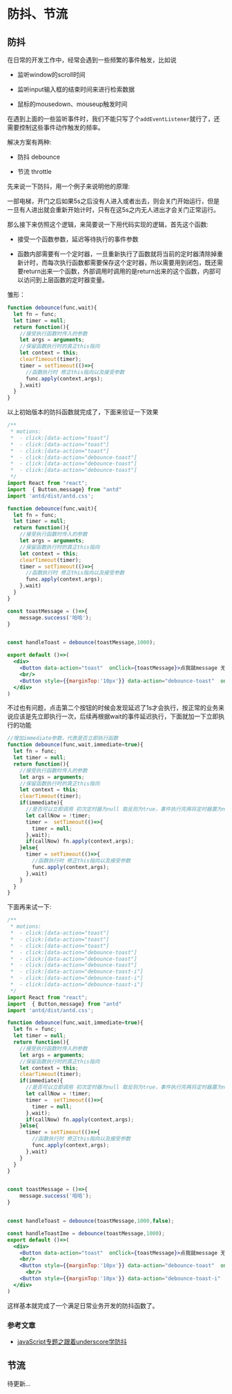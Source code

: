 # 防抖、节流

## 防抖

在日常的开发工作中，经常会遇到一些频繁的事件触发，比如说

+ 监听window的scroll时间

+ 监听input输入框的结束时间来进行检索数据

+  鼠标的mousedown、mouseup触发时间

在遇到上面的一些监听事件时，我们不能只写了个`addEventListener`就行了，还需要控制这些事件动作触发的频率。

解决方案有两种:

+ 防抖 debounce 

+ 节流 throttle 

先来说一下防抖，用一个例子来说明他的原理:

一部电梯，开门之后如果5s之后没有人进入或者出去，则会关门开始运行，但是一旦有人进出就会重新开始计时，只有在这5s之内无人进出才会关门正常运行。

那么接下来仿照这个逻辑，来简要说一下用代码实现的逻辑，首先这个函数:

+ 接受一个函数参数，延迟等待执行的事件参数

+ 函数内部需要有一个定时器，一旦重新执行了函数就将当前的定时器清除掉重新计时，而每次执行函数都需要保存这个定时器，所以需要用到闭包，既还需要return出来一个函数，外部调用时调用的是return出来的这个函数，内部可以访问到上层函数的定时器变量。

雏形：
```js
function debounce(func,wait){
  let fn = func;
  let timer = null;
  return function(){
    //接受执行函数时传入的参数
    let args = arguments;
    //保留函数执行时的真正this指向
    let context = this;
    clearTimeout(timer);
    timer = setTimeout(()=>{
      //函数执行时 修正this指向以及接受参数
      func.apply(context,args);
    },wait)
  }
}
```
以上初始版本的防抖函数就完成了，下面来验证一下效果

```jsx
/**
 * motions:
 *  - click:[data-action="toast"]
 *  - click:[data-action="toast"]
 *  - click:[data-action="toast"]
 *  - click:[data-action="debounce-toast"]
 *  - click:[data-action="debounce-toast"]
 *  - click:[data-action="debounce-toast"]
 */
import React from "react";
import  { Button,message} from "antd"
import 'antd/dist/antd.css';

function debounce(func,wait){
  let fn = func;
  let timer = null;
  return function(){
    //接受执行函数时传入的参数
    let args = arguments;
    //保留函数执行时的真正this指向
    let context = this;
    clearTimeout(timer);
    timer = setTimeout(()=>{
      //函数执行时 修正this指向以及接受参数
      func.apply(context,args);
    },wait)
  }
}

const toastMessage = ()=>{
    message.success('哈哈');
}


const handleToast = debounce(toastMessage,1000);

export default ()=>(
  <div>
    <Button data-action="toast"  onClick={toastMessage}>点我就message 无防抖</Button>
    <br/>
    <Button style={{marginTop:'10px'}} data-action="debounce-toast"  onClick={handleToast}>点我就message 1s执行1次</Button>
  </div>
)
```

不过也有问题，点击第二个按钮的时候会发现延迟了1s才会执行，按正常的业务来说应该是先立即执行一次，后续再根据wait的事件延迟执行，下面就加一下立即执行的功能

```js
//增加immediate参数，代表是否立即执行函数
function debounce(func,wait,immediate=true){
  let fn = func;
  let timer = null;
  return function(){
    //接受执行函数时传入的参数
    let args = arguments;
    //保留函数执行时的真正this指向
    let context = this;
    clearTimeout(timer);
    if(immediate){
      //是否可以立即调用 初次定时器为null 取反则为true，事件执行完再将定时器置为null
      let callNow = !timer;
      timer =  setTimeout(()=>{
        timer = null;
      },wait);
      if(callNow) fn.apply(context,args);
    }else{
      timer = setTimeout(()=>{
        //函数执行时 修正this指向以及接受参数
        func.apply(context,args);
      },wait)
    }
  }
}
```

下面再来试一下:
```jsx
/**
 * motions:
 *  - click:[data-action="toast"]
 *  - click:[data-action="toast"]
 *  - click:[data-action="toast"]
 *  - click:[data-action="debounce-toast"]
 *  - click:[data-action="debounce-toast"]
 *  - click:[data-action="debounce-toast"]
 *  - click:[data-action="debounce-toast-i"]
 *  - click:[data-action="debounce-toast-i"]
 *  - click:[data-action="debounce-toast-i"]
 */
import React from "react";
import  { Button,message} from "antd"
import 'antd/dist/antd.css';

function debounce(func,wait,immediate=true){
  let fn = func;
  let timer = null;
  return function(){
    //接受执行函数时传入的参数
    let args = arguments;
    //保留函数执行时的真正this指向
    let context = this;
    clearTimeout(timer);
    if(immediate){
      //是否可以立即调用 初次定时器为null 取反则为true，事件执行完再将定时器置为null
      let callNow = !timer;
      timer =  setTimeout(()=>{
        timer = null;
      },wait);
      if(callNow) fn.apply(context,args);
    }else{
      timer = setTimeout(()=>{
        //函数执行时 修正this指向以及接受参数
        func.apply(context,args);
      },wait)
    }
  }
}


const toastMessage = ()=>{
    message.success('哈哈');
}


const handleToast = debounce(toastMessage,1000,false);

const handleToastIme = debounce(toastMessage,1000);
export default ()=>(
  <div>
    <Button data-action="toast"  onClick={toastMessage}>点我就message 无防抖</Button>
    <br/>
    <Button style={{marginTop:'10px'}} data-action="debounce-toast"  onClick={handleToast}>点我就message 1s执行1次</Button>
      <br/>
    <Button style={{marginTop:'10px'}} data-action="debounce-toast-i"  onClick={handleToastIme}>点我就message 1s执行1次  首次立即执行</Button>
  </div>
)
```

这样基本就完成了一个满足日常业务开发的防抖函数了。

### 参考文章
+ [javaScript专题之跟着underscore学防抖](https://juejin.cn/post/6844903480239325191#heading-0)

##  节流 

待更新...